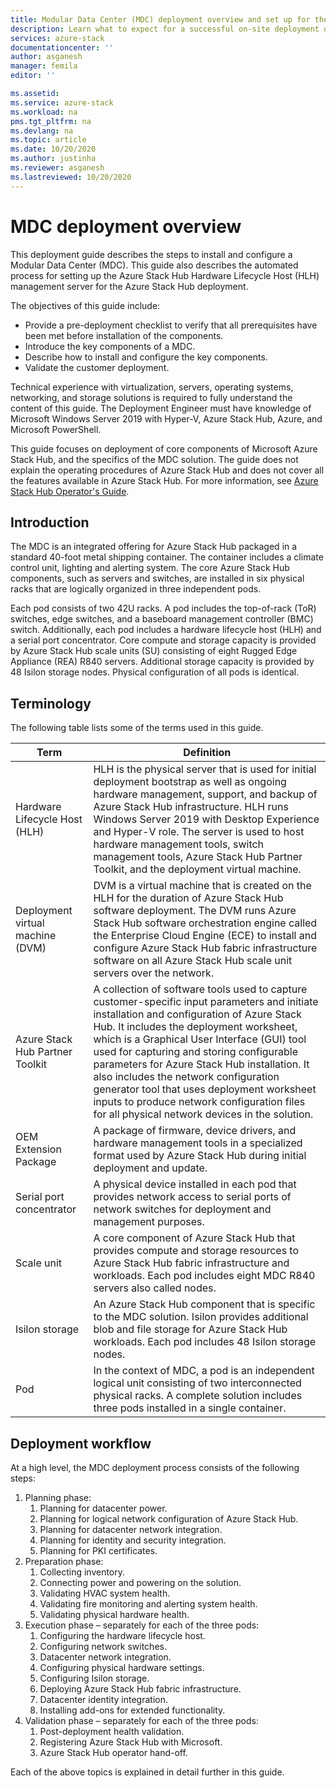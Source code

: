 ```yaml
---
title: Modular Data Center (MDC) deployment overview and set up for the Azure Stack Hub Hardware Lifecycle Host (HLH) management server| Microsoft Docs
description: Learn what to expect for a successful on-site deployment of a Modular Data Center (MDC), from planning to post-deployment.
services: azure-stack
documentationcenter: ''
author: asganesh
manager: femila
editor: ''

ms.assetid: 
ms.service: azure-stack
ms.workload: na
pms.tgt_pltfrm: na
ms.devlang: na
ms.topic: article
ms.date: 10/20/2020
ms.author: justinha
ms.reviewer: asganesh
ms.lastreviewed: 10/20/2020
---
```

 
# MDC deployment overview

This deployment guide describes the steps to install and configure a Modular Data Center (MDC). 
This guide also describes the automated process for setting up the Azure Stack Hub Hardware Lifecycle Host (HLH) management server for the Azure Stack Hub deployment.

The objectives of this guide include:

- Provide a pre-deployment checklist to verify that all prerequisites have been met before installation of the components.
- Introduce the key components of a MDC.
- Describe how to install and configure the key components.
- Validate the customer deployment.

Technical experience with virtualization, servers, operating systems, networking, and storage solutions is required to fully understand the content of this guide. 
The Deployment Engineer must have knowledge of Microsoft Windows Server 2019 with Hyper-V, Azure Stack Hub, Azure, and Microsoft PowerShell.

This guide focuses on deployment of core components of Microsoft Azure Stack Hub, and the specifics of the MDC solution. 
The guide does not explain the operating procedures of Azure Stack Hub and does not cover all the features available in Azure Stack Hub. 
For more information, see [Azure Stack Hub Operator's Guide](https://docs.microsoft.com/azure-stack/operator/).

## Introduction

The MDC is an integrated offering for Azure Stack Hub packaged in a standard 40-foot metal shipping container. 
The container includes a climate control unit, lighting and alerting system. 
The core Azure Stack Hub components, such as servers and switches, are installed in six physical racks that are logically organized in three independent pods.

Each pod consists of two 42U racks. A pod includes the top-of-rack (ToR) switches, edge switches, and a baseboard management controller (BMC) switch. Additionally, each pod includes a hardware lifecycle host (HLH) and a serial port concentrator. 
Core compute and storage capacity is provided by Azure Stack Hub scale units (SU) consisting of eight Rugged Edge Appliance (REA) R840 servers. Additional storage capacity is provided by 48 Isilon storage nodes. Physical configuration of all pods is identical.

## Terminology

The following table lists some of the terms used in this guide.

|Term    |Definition |
|-------|-----------|
|Hardware Lifecycle Host (HLH)|    HLH is the physical server that is used for initial deployment bootstrap as well as ongoing hardware management, support, and backup of Azure Stack Hub infrastructure. HLH runs Windows Server 2019 with Desktop Experience and Hyper-V role. The server is used to host hardware management tools, switch management tools, Azure Stack Hub Partner Toolkit, and the deployment virtual machine. |
|Deployment virtual machine (DVM)|    DVM is a virtual machine that is created on the HLH for the duration of Azure Stack Hub software deployment. The DVM runs Azure Stack Hub software orchestration engine called the Enterprise Cloud Engine (ECE) to install and configure Azure Stack Hub fabric infrastructure software on all Azure Stack Hub scale unit servers over the network.|
|Azure Stack Hub Partner Toolkit|    A collection of software tools used to capture customer-specific input parameters and initiate installation and configuration of Azure Stack Hub. It includes the deployment worksheet, which is a Graphical User Interface (GUI) tool used for capturing and storing configurable parameters for Azure Stack Hub installation. It also includes the network configuration generator tool that uses deployment worksheet inputs to produce network configuration files for all physical network devices in the solution.|
|OEM Extension Package    |A package of firmware, device drivers, and hardware management tools in a specialized format used by Azure Stack Hub during initial deployment and update.|
|Serial port concentrator    |A physical device installed in each pod that provides network access to serial ports of network switches for deployment and management purposes.|
|Scale unit    |A core component of Azure Stack Hub that provides compute and storage resources to Azure Stack Hub fabric infrastructure and workloads. Each pod includes eight MDC R840 servers also called nodes.|
|Isilon storage |    An Azure Stack Hub component that is specific to the MDC solution. Isilon provides additional blob and file storage for Azure Stack Hub workloads. Each pod includes 48 Isilon storage nodes.|
|Pod    |In the context of MDC, a pod is an independent logical unit consisting of two interconnected physical racks. A complete solution includes three pods installed in a single container.|

## Deployment workflow

At a high level, the MDC deployment process consists of the following steps:

1. Planning phase:
   1. Planning for datacenter power.
   1. Planning for logical network configuration of Azure Stack Hub.
   1. Planning for datacenter network integration.
   1. Planning for identity and security integration.
   1. Planning for PKI certificates.
1. Preparation phase:
   1. Collecting inventory.
   1. Connecting power and powering on the solution.
   1. Validating HVAC system health.
   1. Validating fire monitoring and alerting system health.
   1. Validating physical hardware health.
1. Execution phase – separately for each of the three pods:
   1. Configuring the hardware lifecycle host.
   1. Configuring network switches.
   1. Datacenter network integration.
   1. Configuring physical hardware settings.
   1. Configuring Isilon storage.
   1. Deploying Azure Stack Hub fabric infrastructure.
   1. Datacenter identity integration.
   1. Installing add-ons for extended functionality.
1. Validation phase – separately for each of the three pods:
   1. Post-deployment health validation.
   1. Registering Azure Stack Hub with Microsoft.
   1. Azure Stack Hub operator hand-off.
  
Each of the above topics is explained in detail further in this guide.
